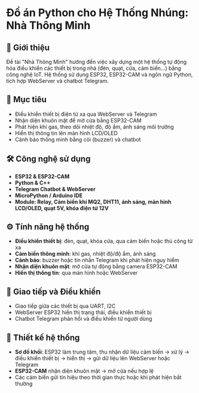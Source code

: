 # Đồ án Python cho Hệ Thống Nhúng: Nhà Thông Minh

## 🧠 Giới thiệu
Đề tài "Nhà Thông Minh" hướng đến việc xây dựng một hệ thống tự động hóa điều khiển các thiết bị trong nhà (đèn, quạt, cửa, cảm biến...) bằng công nghệ IoT. Hệ thống sử dụng ESP32, ESP32-CAM và ngôn ngữ Python, tích hợp WebServer và chatbot Telegram.

## 🎯 Mục tiêu
- Điều khiển thiết bị điện từ xa qua WebServer và Telegram
- Nhận diện khuôn mặt để mở cửa bằng ESP32-CAM
- Phát hiện khí gas, theo dõi nhiệt độ, độ ẩm, ánh sáng môi trường
- Hiển thị thông tin lên màn hình LCD/OLED
- Cảnh báo thông minh bằng còi (buzzer) và chatbot

## 🛠️ Công nghệ sử dụng
- **ESP32 & ESP32-CAM**
- **Python & C++**
- **Telegram Chatbot & WebServer**
- **MicroPython / Arduino IDE**
- **Module: Relay, Cảm biến khí MQ2, DHT11, ánh sáng, màn hình LCD/OLED, quạt 5V, khóa điện tử 12V**

## ⚙️ Tính năng hệ thống
- **Điều khiển thiết bị**: đèn, quạt, khóa cửa, qua cảm biến hoặc thủ công từ xa
- **Cảm biến thông minh**: khí gas, nhiệt độ/độ ẩm, ánh sáng
- **Cảnh báo**: buzzer hoặc tin nhắn Telegram khi phát hiện nguy hiểm
- **Nhận diện khuôn mặt**: mở cửa tự động bằng camera ESP32-CAM
- **Hiển thị thông tin**: qua màn hình hoặc WebServer

## 📡 Giao tiếp và Điều khiển
- Giao tiếp giữa các thiết bị qua UART, I2C
- WebServer ESP32 hiển thị trạng thái, điều khiển thiết bị
- Chatbot Telegram phản hồi và điều khiển từ người dùng

## 📐 Thiết kế hệ thống
- **Sơ đồ khối**: ESP32 làm trung tâm, thu nhận dữ liệu cảm biến → xử lý → điều khiển thiết bị → hiển thị → gửi dữ liệu lên WebServer hoặc Telegram
- **ESP32-CAM** nhận diện khuôn mặt → mở cửa nếu hợp lệ
- Các cảm biến gửi tín hiệu theo thời gian thực hoặc khi phát hiện bất thường
